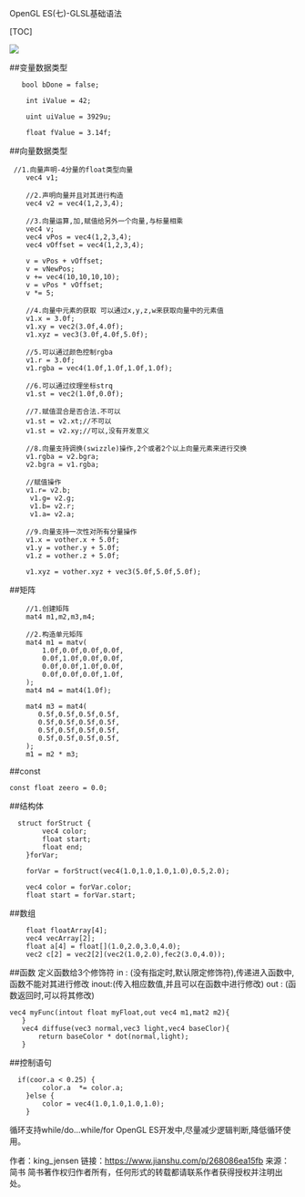 OpenGL ES(七)-GLSL基础语法

[TOC]

![](https://upload-images.jianshu.io/upload_images/2500437-0c36abf51a1037da.jpg?imageMogr2/auto-orient/strip%7CimageView2/2/w/637)

##变量数据类型
```
   bool bDone = false;
    
    int iValue = 42;
    
    uint uiValue = 3929u;
    
    float fValue = 3.14f;
```
##向量数据类型
```
 //1.向量声明-4分量的float类型向量
    vec4 v1;
    
    //2.声明向量并且对其进行构造
    vec4 v2 = vec4(1,2,3,4);
    
    //3.向量运算,加,赋值给另外一个向量,与标量相乘
    vec4 v;
    vec4 vPos = vec4(1,2,3,4);
    vec4 vOffset = vec4(1,2,3,4);
    
    v = vPos + vOffset;
    v = vNewPos;
    v += vec4(10,10,10,10);
    v = vPos * vOffset;
    v *= 5;
    
    //4.向量中元素的获取 可以通过x,y,z,w来获取向量中的元素值
    v1.x = 3.0f;
    v1.xy = vec2(3.0f,4.0f);
    v1.xyz = vec3(3.0f,4.0f,5.0f);
    
    //5.可以通过颜色控制rgba
    v1.r = 3.0f;
    v1.rgba = vec4(1.0f,1.0f,1.0f,1.0f);
    
    //6.可以通过纹理坐标strq
    v1.st = vec2(1.0f,0.0f);
    
    //7.赋值混合是否合法.不可以
    v1.st = v2.xt;//不可以
    v1.st = v2.xy;//可以,没有开发意义
    
    //8.向量支持调换(swizzle)操作,2个或者2个以上向量元素来进行交换
    v1.rgba = v2.bgra;
    v2.bgra = v1.rgba;
    
    //赋值操作
    v1.r= v2.b;
     v1.g= v2.g;
     v1.b= v2.r;
     v1.a= v2.a;
    
    //9.向量支持一次性对所有分量操作
    v1.x = vother.x + 5.0f;
    v1.y = vother.y + 5.0f;
    v1.z = vother.z + 5.0f;
    
    v1.xyz = vother.xyz + vec3(5.0f,5.0f,5.0f);
```
##矩阵
```
    //1.创建矩阵
    mat4 m1,m2,m3,m4;
    
    //2.构造单元矩阵
    mat4 m1 = matv(
        1.0f,0.0f,0.0f,0.0f,
        0.0f,1.0f,0.0f,0.0f,
        0.0f,0.0f,1.0f,0.0f,
        0.0f,0.0f,0.0f,1.0f,
    );
    mat4 m4 = mat4(1.0f);
    
    mat4 m3 = mat4(
       0.5f,0.5f,0.5f,0.5f,
       0.5f,0.5f,0.5f,0.5f,
       0.5f,0.5f,0.5f,0.5f,
       0.5f,0.5f,0.5f,0.5f,
    );
    m1 = m2 * m3;
```
##const
```
const float zeero = 0.0;
```
##结构体
```
  struct forStruct {
        vec4 color;
        float start;
        float end;
    }forVar;
    
    forVar = forStruct(vec4(1.0,1.0,1.0,1.0),0.5,2.0);

    vec4 color = forVar.color;
    float start = forVar.start;
```
##数组
```
    float floatArray[4];
    vec4 vecArray[2];
    float a[4] = float[](1.0,2.0,3.0,4.0);
    vec2 c[2] = vec2[2](vec2(1.0,2.0),fec2(3.0,4.0));
```
##函数
定义函数给3个修饰符
in : (没有指定时,默认限定修饰符),传递进入函数中,函数不能对其进行修改
inout:(传入相应数值,并且可以在函数中进行修改)
out : (函数返回时,可以将其修改)
```
vec4 myFunc(intout float myFloat,out vec4 m1,mat2 m2){
   }
   vec4 diffuse(vec3 normal,vec3 light,vec4 baseClor){
       return baseColor * dot(normal,light);
   }
```
##控制语句
```
  if(coor.a < 0.25) {
        color.a  *= color.a;
    }else {
        color = vec4(1.0,1.0,1.0,1.0);
    }
```
循环支持while/do...while/for
OpenGL ES开发中,尽量减少逻辑判断,降低循环使用。






作者：king_jensen
链接：https://www.jianshu.com/p/268086ea15fb
来源：简书
简书著作权归作者所有，任何形式的转载都请联系作者获得授权并注明出处。
